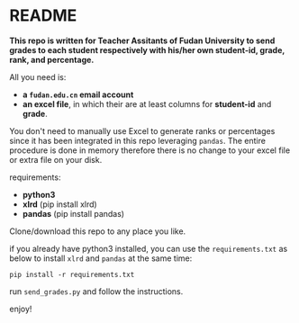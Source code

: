 # README

**This repo is written for Teacher Assitants of Fudan University to send grades to each student respectively with his/her own student-id, grade, rank, and percentage.**

All you need is:

- **a `fudan.edu.cn` email account**
- **an excel file**, in which their are at least columns for **student-id** and **grade**.

You don't need to manually use Excel to generate ranks or percentages since it has been integrated in this repo leveraging `pandas`. The entire procedure is done in memory therefore there is no change to your excel file or extra file on your disk.

requirements:

- **python3**
- **xlrd** (pip install xlrd)
- **pandas** (pip install pandas)

Clone/download this repo to any place you like.

if you already have python3 installed, you can use the `requirements.txt` as below to install `xlrd` and `pandas` at the same time:

```shell
pip install -r requirements.txt
```

run `send_grades.py` and follow the instructions.

enjoy!
